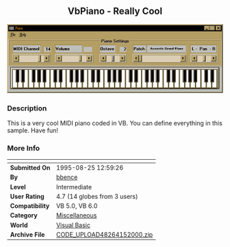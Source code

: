 ﻿<div align="center">

## VbPiano \- Really Cool

<img src="PIC20004151158191256.gif">
</div>

### Description

This is a very cool MIDI piano coded in VB. You can define everything in this sample. Have fun!
 
### More Info
 


<span>             |<span>
---                |---
**Submitted On**   |1995-08-25 12:59:26
**By**             |[bbence](https://github.com/Planet-Source-Code/PSCIndex/blob/master/ByAuthor/bbence.md)
**Level**          |Intermediate
**User Rating**    |4.7 (14 globes from 3 users)
**Compatibility**  |VB 5\.0, VB 6\.0
**Category**       |[Miscellaneous](https://github.com/Planet-Source-Code/PSCIndex/blob/master/ByCategory/miscellaneous__1-1.md)
**World**          |[Visual Basic](https://github.com/Planet-Source-Code/PSCIndex/blob/master/ByWorld/visual-basic.md)
**Archive File**   |[CODE\_UPLOAD48264152000\.zip](https://github.com/Planet-Source-Code/bbence-vbpiano-really-cool__1-7296/archive/master.zip)








